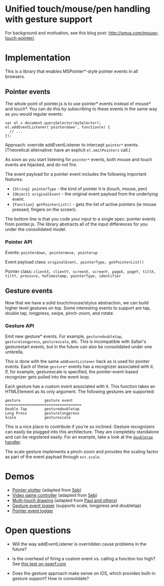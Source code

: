 Unified touch/mouse/pen handling with gesture support
=====================================================

For background and motivation, see this blog post:
<http://smus.com/mouse-touch-pointer/>.

# Implementation

This is a library that enables MSPointer*-style pointer events in all
browsers.

## Pointer events

The whole point of pointer.js is to use pointer* events instead of
mouse* and touch*. You can do this by subscribing to these events in the
same way as you would regular events:

    var el = document.querySelector(mySelector);
    el.addEventListener('pointerdown', function(e) {
      // ...
    });

Approach: override addEventListener to intercept `pointer*` events.
(Theoretical alternative: have an explicit `el.emitPointers` call.)

As soon as you start listening for `pointer*` events, both mouse and
touch events are hijacked, and do not fire.

The event payload for a pointer event includes the following important
features:

- `{String} pointerType` - the kind of pointer it is (touch, mouse, pen)
- `{Object} originalEvent` - the original event payload from the
  underlying event.
- `{Function} getPointerList()` - gets the list of active pointers (ie
  mouse pressed, fingers on the screen).

The bottom line is that you code your input to a single spec: pointer
events from pointer.js. The library abstracts all of the input
differences for you under the consolidated model.

### Pointer API

Events: `pointerdown, pointermove, pointerup`

Event payload class: `originalEvent, pointerType, getPointerList()`

Pointer class: `clientX, clientY, screenX, screenY, pageX, pageY, tiltX, tiltY, pressure, hwTimestamp, pointerType, identifier`

## Gesture events

Now that we have a solid touch/mouse/stylus abstraction, we can build
higher level gestures on top. Some interesting events to support are
tap, double tap, longpress, swipe, pinch-zoom, and rotate.

### Gesture API

Emit new gesture* events. For example, `gesturedoubletap`,
`gesturelongpress`, `gesturescale`, etc. This is incompatible with
Safari's gesturestart events, but in the future can also be consolidated
under one umbrella.

This is done with the same `addEventListener` hack as is used for
pointer events. Each of these `gesture*` events has a recognizer
associated with it. If, for example, gesturescale is specified, the
pointer-event-based recognizer gets pulled into the event loop.

Each gesture has a custom event associated with it. This function takes
an HTMLElement as its only argument. The following gestures are
supported:

    gesture           gesture event
    ===================================
    Double Tap        gesturedoubletap
    Long Press        gesturelongpress
    Scale             gesturescale

This is a nice place to contribute if you're so inclined. Gesture
recognizers can easily be plugged into this architecture. They are
completely standalone and can be registered easily. For an example, take
a look at the [`doubletap` handler][doubletap].

The scale gesture implements a pinch-zoom and provides the scaling factor
as part of the event payload through `evt.scale`.

# Demos

- [Pointer plotter][demo-plot] (adapted from [Seb][seb])
- [Video game controller][demo-vg] (adapted from [Seb][seb])
- [Multi-touch drawing][demo-draw] (adapted from [Paul and others][paul])
- [Gesture event logger][demo-gesture] (supports scale, longpress and doubletap)
- [Pointer event logger][demo-pointer]

[demo-draw]: http://borismus.github.com/pointer.js/demos/draw.html
[demo-pointer]: http://borismus.github.com/pointer.js/demos/basic-pointers.html
[demo-gesture]: http://borismus.github.com/pointer.js/demos/basic-gestures.html
[demo-plot]: http://borismus.github.com/pointer.js/demos/pointers.html
[demo-vg]: http://borismus.github.com/pointer.js/demos/control.html
[seb]: http://seb.ly/2011/04/multi-touch-game-controller-in-javascripthtml5-for-ipad/
[paul]: http://paulirish.com/demo/multi


# Open questions

- Will the way addEventListener is overridden cause problems in the
  future?

- Is the overhead of firing a custom event vs. calling a function too
  high? See [this test on jsperf.com][jsperf]

- Does the gesture approach make sense on iOS, which provides built-in
  gesture support? How to consolidate?


[jsperf]: http://jsperf.com/events-vs-functions/3
[demos]: http://borismus.github.com/pointer.js/demos/draw.html
[doubletap]: https://github.com/borismus/pointer.js/blob/master/js/doubletap.js
